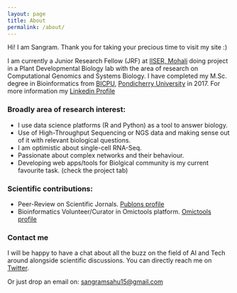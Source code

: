 ```yaml
---
layout: page
title: About
permalink: /about/
---
```


Hi! I am Sangram.
Thank you for taking your precious time to visit my site :)

I am currently a Junior Research Fellow (JRF) at [IISER, Mohali] doing project in a Plant Developmental Biology lab with the area of research on Computational Genomics and Systems Biology. I have completed my M.Sc. degree in Bioinformatics from [BICPU], [Pondicherry University] in 2017. For more information my [Linkedin Profile]

### Broadly area of research interest:
* I use data science platforms (R and Python) as a tool to answer biology.
* Use of High-Throughput Sequencing or NGS data and making sense out of it with relevant biological questions. 
* I am optimistic about single-cell RNA-Seq.
* Passionate about complex networks and their behaviour.
* Developing web apps/tools for Biolgical community is my current favourite task. (check the project tab)

### Scientific contributions:
* Peer-Review on Scientific Jornals. [Publons profile](https://publons.com/a/1564864/)
* Bioinformatics Volunteer/Curator in Omictools platform. [Omictools profile](https://omictools.com/profile/sangram-github)

### Contact me
I will be happy to have a chat about all the buzz on the field of AI and Tech around alongside scientific discussions. You can directly reach me on [Twitter](https://twitter.com/sangram_ksahu).

Or just drop an email on:
[sangramsahu15@gmail.com](mailto:sangramsahu15@gmail.com)


[Linkedin Profile]:https://www.linkedin.com/in/sangramkesharisahu/
[Pondicherry University]: http://www.pondiuni.edu.in
[BICPU]: https://www.bicpu.edu.in
[IISER, Mohali]: http://iisermohali.ac.in

